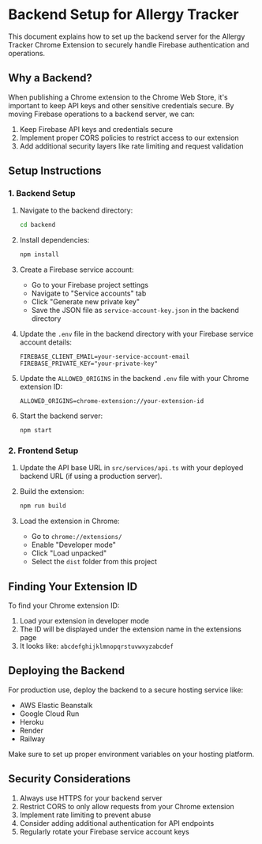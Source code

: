 # Backend Setup for Allergy Tracker

This document explains how to set up the backend server for the Allergy Tracker Chrome Extension to securely handle Firebase authentication and operations.

## Why a Backend?

When publishing a Chrome extension to the Chrome Web Store, it's important to keep API keys and other sensitive credentials secure. By moving Firebase operations to a backend server, we can:

1. Keep Firebase API keys and credentials secure
2. Implement proper CORS policies to restrict access to our extension
3. Add additional security layers like rate limiting and request validation

## Setup Instructions

### 1. Backend Setup

1. Navigate to the backend directory:
   ```bash
   cd backend
   ```

2. Install dependencies:
   ```bash
   npm install
   ```

3. Create a Firebase service account:
   - Go to your Firebase project settings
   - Navigate to "Service accounts" tab
   - Click "Generate new private key"
   - Save the JSON file as `service-account-key.json` in the backend directory

4. Update the `.env` file in the backend directory with your Firebase service account details:
   ```
   FIREBASE_CLIENT_EMAIL=your-service-account-email
   FIREBASE_PRIVATE_KEY="your-private-key"
   ```

5. Update the `ALLOWED_ORIGINS` in the backend `.env` file with your Chrome extension ID:
   ```
   ALLOWED_ORIGINS=chrome-extension://your-extension-id
   ```

6. Start the backend server:
   ```bash
   npm start
   ```

### 2. Frontend Setup

1. Update the API base URL in `src/services/api.ts` with your deployed backend URL (if using a production server).

2. Build the extension:
   ```bash
   npm run build
   ```

3. Load the extension in Chrome:
   - Go to `chrome://extensions/`
   - Enable "Developer mode"
   - Click "Load unpacked"
   - Select the `dist` folder from this project

## Finding Your Extension ID

To find your Chrome extension ID:
1. Load your extension in developer mode
2. The ID will be displayed under the extension name in the extensions page
3. It looks like: `abcdefghijklmnopqrstuvwxyzabcdef`

## Deploying the Backend

For production use, deploy the backend to a secure hosting service like:
- AWS Elastic Beanstalk
- Google Cloud Run
- Heroku
- Render
- Railway

Make sure to set up proper environment variables on your hosting platform.

## Security Considerations

1. Always use HTTPS for your backend server
2. Restrict CORS to only allow requests from your Chrome extension
3. Implement rate limiting to prevent abuse
4. Consider adding additional authentication for API endpoints
5. Regularly rotate your Firebase service account keys